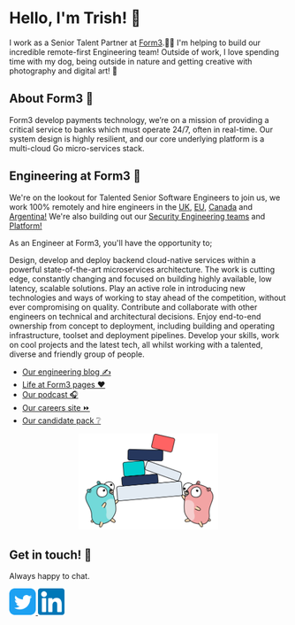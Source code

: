 # Hello, I'm Trish! 👋

I work as a Senior Talent Partner at [Form3](https://www.form3.tech).👩‍💻 I'm helping to build our incredible remote-first Engineering team! Outside of work, I love spending time with my dog, being outside in nature and getting creative with photography and digital art! 📸
<!-- Insert bio below -->



## About Form3 🤩
Form3 develop payments technology, we’re on a mission of providing a critical service to banks which must operate 24/7, often in real-time. Our system design is highly resilient, and our core underlying platform is a multi-cloud Go micro-services stack.

<!-- Add anything to say to candidates below-->

## Engineering at Form3 👀

We're on the lookout for Talented Senior Software Engineers to join us, we work 100% remotely and hire engineers in the [UK,](https://form3.tech/careers/vacancies/4003519002/Senior_Software_Engineer_(Go`)) [EU,](https://www.form3.tech/careers/vacancies/4003519002/Senior_Software_Engineer_(Go)) [Canada](https://www.form3.tech/careers/vacancies/5376651002/Senior_Software_Engineer_(Go)) and [Argentina!](https://www.form3.tech/careers/vacancies/5990223002/Senior_Software_Engineer_(Go)) 
We're also building out our [Security Engineering teams](https://www.form3.tech/careers/vacancies?jobCategory=Security) and [Platform!](https://www.form3.tech/careers/vacancies/5275858002/Senior_Platform_Engineer)

As an Engineer at Form3, you'll have the opportunity to; 

Design, develop and deploy backend cloud-native services within a powerful state-of-the-art microservices architecture. The work is cutting edge, constantly changing and focused on building highly available, low latency, scalable solutions.
Play an active role in introducing new technologies and ways of working to stay ahead of the competition, without ever compromising on quality.
Contribute and collaborate with other engineers on technical and architectural decisions.
Enjoy end-to-end ownership from concept to deployment, including building and operating infrastructure, toolset and deployment pipelines.
Develop your skills, work on cool projects and the latest tech, all whilst working with a talented, diverse and friendly group of people.

- [Our engineering blog ✍️](https://www.form3.tech/engineering/content)
- [Life at Form3 pages ❤️](https://www.form3.tech/engineering/life-at-form3)
- [Our podcast 🎧](https://techpodcast.form3.tech/)
- [Our careers site ⏩](https://www.form3.tech/careers)
- [Our candidate pack ❔](https://github.com/form3tech-oss/candidate-pack)

<p align="center">
 <img src="https://github.com/adelina-simion-form3/adelina-simion-form3/blob/main/StackGophers.png?raw=true" width="50%"/>
</p>

## Get in touch! 👋
Always happy to chat. 

<a href="https://twitter.com/TrishPeters19" target="_blank"> <!--Change my link on this line -->
   <img src="https://github.com/adelina-simion-form3/adelina-simion-form3/blob/main/twitter.png?raw=true" width="48"/>
</a>
<a href="https://www.linkedin.com/in/trish-peters/" target="_blank">  <!--Change my link on this line-->
   <img src="https://github.com/adelina-simion-form3/adelina-simion-form3/blob/main/linkedin.png?raw=true" width="48"/>
</a>

